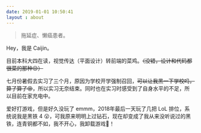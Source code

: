 ```yaml
---
date: 2019-01-01 10:50:41
layout : about
---
```

> 拖延症、懒癌患者。

Hey，我是 Caijin。

目前本科大四在读，视觉传达（平面设计）转前端的菜鸡。~~（没错，设计和代码都很菜的那种😔）~~

七月份暑假去实习了三个月，原因为学校开学强制召回，~~可以让我黑一下学校吗，算了算了😡~~，所以实习无奈结束。同时也在实习时感受到了自身水平的不足，所以目前在家充电中。

爱好打游戏，但是好久没玩了 emmm，2018年最后一天玩了几把 LoL 排位，系统说我是黑铁 4 😮，可我原来明明上过钻石，现在却变成了我从来没听说过的黑铁，连青铜都不如，我不开心，我卸载游戏🤬！
